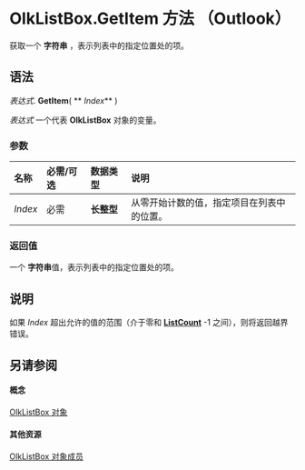 
# OlkListBox.GetItem 方法 （Outlook）

获取一个 **字符串** ，表示列表中的指定位置处的项。


## 语法

 _表达式_. **GetItem**( ** _Index_** )

 _表达式_ 一个代表 **OlkListBox** 对象的变量。


### 参数



|**名称**|**必需/可选**|**数据类型**|**说明**|
|:-----|:-----|:-----|:-----|
| _Index_|必需|**长整型**|从零开始计数的值，指定项目在列表中的位置。|

### 返回值

一个 **字符串**值，表示列表中的指定位置处的项。


## 说明

如果  _Index_ 超出允许的值的范围（介于零和 **[ListCount](7e3a33ff-6c6d-7667-108f-fc2ca27ff01f.md)** -1 之间），则将返回越界错误。


## 另请参阅


#### 概念


[OlkListBox 对象](373d2a00-97e5-2ed3-f15f-577d97b32334.md)
#### 其他资源


[OlkListBox 对象成员](b8bed0b5-6994-1492-055e-4067b232f9c4.md)